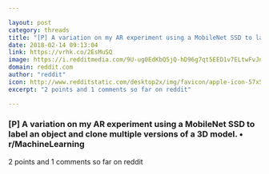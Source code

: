 ```yaml
---

layout: post
category: threads
title: "[P] A variation on my AR experiment using a MobileNet SSD to label an object and clone multiple versions of a 3D model."
date: 2018-02-14 09:13:04
link: https://vrhk.co/2EsMuSQ
image: https://i.redditmedia.com/9U-ug0EdKbQ5jQ-hD96g7qt5EED1v7ELtwFvJnXIKVw.jpg?w=320&s=5d61985224e3e4c9f4e57b769b781537
domain: reddit.com
author: "reddit"
icon: http://www.redditstatic.com/desktop2x/img/favicon/apple-icon-57x57.png
excerpt: "2 points and 1 comments so far on reddit"

---
```


### [P] A variation on my AR experiment using a MobileNet SSD to label an object and clone multiple versions of a 3D model. • r/MachineLearning

2 points and 1 comments so far on reddit